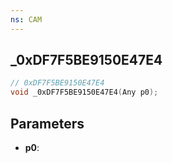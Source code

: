 ```yaml
---
ns: CAM
---
```

## _0xDF7F5BE9150E47E4

```c
// 0xDF7F5BE9150E47E4
void _0xDF7F5BE9150E47E4(Any p0);
```

## Parameters
* **p0**:
